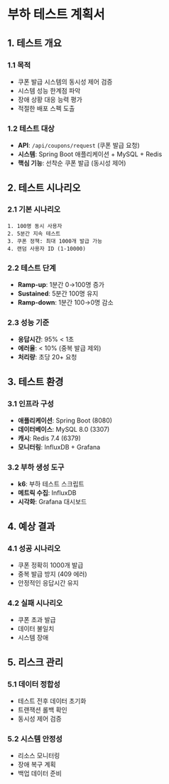 # 부하 테스트 계획서

## 1. 테스트 개요

### 1.1 목적
- 쿠폰 발급 시스템의 동시성 제어 검증
- 시스템 성능 한계점 파악
- 장애 상황 대응 능력 평가
- 적절한 배포 스펙 도출

### 1.2 테스트 대상
- **API**: `/api/coupons/request` (쿠폰 발급 요청)
- **시스템**: Spring Boot 애플리케이션 + MySQL + Redis
- **핵심 기능**: 선착순 쿠폰 발급 (동시성 제어)

## 2. 테스트 시나리오

### 2.1 기본 시나리오
```
1. 100명 동시 사용자
2. 5분간 지속 테스트
3. 쿠폰 정책: 최대 1000개 발급 가능
4. 랜덤 사용자 ID (1-10000)
```

### 2.2 테스트 단계
- **Ramp-up**: 1분간 0→100명 증가
- **Sustained**: 5분간 100명 유지
- **Ramp-down**: 1분간 100→0명 감소

### 2.3 성능 기준
- **응답시간**: 95% < 1초
- **에러율**: < 10% (중복 발급 제외)
- **처리량**: 초당 20+ 요청

## 3. 테스트 환경

### 3.1 인프라 구성
- **애플리케이션**: Spring Boot (8080)
- **데이터베이스**: MySQL 8.0 (3307)
- **캐시**: Redis 7.4 (6379)
- **모니터링**: InfluxDB + Grafana

### 3.2 부하 생성 도구
- **k6**: 부하 테스트 스크립트
- **메트릭 수집**: InfluxDB
- **시각화**: Grafana 대시보드

## 4. 예상 결과

### 4.1 성공 시나리오
- 쿠폰 정확히 1000개 발급
- 중복 발급 방지 (409 에러)
- 안정적인 응답시간 유지

### 4.2 실패 시나리오
- 쿠폰 초과 발급
- 데이터 불일치
- 시스템 장애

## 5. 리스크 관리

### 5.1 데이터 정합성
- 테스트 전후 데이터 초기화
- 트랜잭션 롤백 확인
- 동시성 제어 검증

### 5.2 시스템 안정성
- 리소스 모니터링
- 장애 복구 계획
- 백업 데이터 준비
